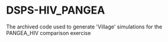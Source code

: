 # DSPS-HIV_PANGEA
The archived code used to generate 'Village' simulations for the PANGEA_HIV comparison exercise
